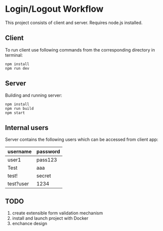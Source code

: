 # Login/Logout Workflow

This project consists of client and server. Requires node.js installed.

## Client

To run client use following commands from the corresponding directory in terminal:

```
npm install
npm run dev
```

## Server

Building and running server:

```
npm install
npm run build
npm start
```

## Internal users

Server contains the following users which can be accessed from client app:

| username  | password |
| --------- | -------- |
| user1     | pass123  |
| Test      | aaa      |
| test!     | secret   |
| test?user | 1234     |


## TODO
1. create extensible form validation mechanism
2. install and launch project with Docker
3. enchance design
